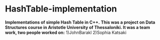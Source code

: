 # HashTable-implementation

**Implementations of simple Hash Table in C++.**
**This was a project on Data Structures course in Aristotle University of Thessaloniki. It was a team work, two people worked on:**
1)JohnBarakl
2)Sophia Katsaki
